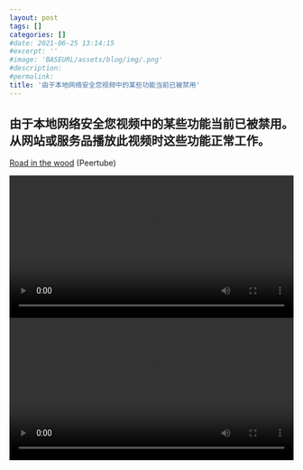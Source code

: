 ```yaml
---
layout: post
tags: []
categories: []
#date: 2021-06-25 13:14:15
#excerpt: ''
#image: 'BASEURL/assets/blog/img/.png'
#description:
#permalink:
title: '由于本地网络安全您视频中的某些功能当前已被禁用'
---
```




## 由于本地网络安全您视频中的某些功能当前已被禁用。从网站或服务品播放此视频时这些功能正常工作。

<style>video{width:100%}</style>
[Road in the wood](Baidu.Com) (Peertube)
<div><video controls><source src='https://storage.live.com/items/A78ACCAEBB24EDD7!420437?.&authkey=!AOHSxn-sVUGyMA0&e=YfLWz5&fd=!camtasiascorm.mp4' type="video/mp4" </source></video></div>
<video controls="controls" autoplay="autoplay">
    <source src="https://storage.live.com/items/A78ACCAEBB24EDD7!420437?.&authkey=!AOHSxn-sVUGyMA0&e=YfLWz5&fd=!aa.mp4" type="video/mp4" />
  </video>
